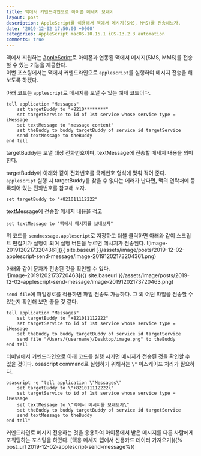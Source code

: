 ```yaml
---
title: 맥에서 커멘드라인으로 아이폰 메세지 보내기
layout: post
description: AppleScript를 이용해서 맥에서 메시지(SMS, MMS)를 전송해보자.
date: '2019-12-02 17:50:00 +0000'
categories: AppleScript macOS-10.15.1 iOS-13.2.3 automation
comments: true
---
```


맥에서 지원하는 [AppleScript]([https://ko.wikipedia.org/wiki/%EC%95%A0%ED%94%8C%EC%8A%A4%ED%81%AC%EB%A6%BD%ED%8A%B8](https://ko.wikipedia.org/wiki/애플스크립트))로 아이폰과 연동된 맥에서 메시지(SMS, MMS)를 전송할 수 있는 기능을 제공한다.  
이번 포스팅에서는 맥에서 커멘드라인으로 `applescript`를 실행하여 메시지 전송을 해보도록 하겠다.  

아래 코드는 `applescript`로 메시지를 보낼 수 있는 예제 코드이다.

```applescript
tell application "Messages"
	set targetBuddy to "+8210********"
	set targetService to id of 1st service whose service type = iMessage
	set textMessage to "message content"
	set theBuddy to buddy targetBuddy of service id targetService
	send textMessage to theBuddy
end tell
```
targetBuddy는 보낼 대상 전화번호이며, textMessage에 전송할 메세지 내용을 의미한다.

targetBuddy에 아래와 같이 전화번호를 국제번호 형식에 맞춰 적어 준다.  
`applescript` 실행 시 targetBuddy를 찾을 수 없다는 에러가 난다면, 맥의 연락처에 등록되어 있는 전화번호를 참고해 보자.
```applescript
set targetBuddy to "+821011112222"
```

textMessage에 전송할 메세지 내용을 적고
```applescript
set textMessage to "맥에서 메시지를 보내보자"
```

위 코드를 `sendmessage.applescript`로 저장하고 더블 클릭하면 아래와 같이 스크립트 편집기가 실행이 되며 실행 버튼을 누르면 메시지가 전송된다.
![image-20191202173204361]({{ site.baseurl }}/assets/image/posts/2019-12-02-applescript-send-message/image-20191202173204361.png)

아래와 같이 문자가 전송된 것을 확인할 수 있다.  
![image-20191202173720463]({{ site.baseurl }}/assets/image/posts/2019-12-02-applescript-send-message/image-20191202173720463.png)

`send file`에 파일경로를 적용하면 파일 전송도 가능하다.
그 외 어떤 파일을 전송할 수 있는지 확인해 보면 좋을 것 같다.
```applescript
tell application "Messages"
	set targetBuddy to "+821011112222"
	set targetService to id of 1st service whose service type = iMessage
	set theBuddy to buddy targetBuddy of service id targetService
	send file "/Users/{username}/Desktop/image.png" to theBuddy
end tell
```

터미널에서 커멘드라인으로 아래 코드를 실행 시키면 메시지가 전송된 것을 확인할 수 있을 것이다.
osascript command로 실행하기 위해서는 `\"` 이스케이프 처리가 필요하다.

```applescript
osascript -e "tell application \"Messages\"
	set targetBuddy to \"+821011112222\"
	set targetService to id of 1st service whose service type = iMessage
	set textMessage to \"맥에서 메시지를 보내보자\"
	set theBuddy to buddy targetBuddy of service id targetService
	send textMessage to theBuddy
end tell"
```

커멘드라인로 메시지 전송하는 것을 응용하여 아이폰에서 받은 메시지를 다른 사람에게 포워딩하는 포스팅을 하겠다.
[맥용 메세지 앱에서 신용카드 데이터 가져오기]({% post_url 2019-12-02-applescript-send-message%})  
<br><br>
